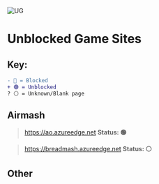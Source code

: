 ![UG](https://github.com/BeanChair/UnblockedGameSites/assets/169915564/fb403ebe-7a97-4f50-b27f-14f11ecf8114)
# Unblocked Game Sites

## Key:
```diff
- 🔴 = Blocked
+ 🟢 = Unblocked
? ⚪ = Unknown/Blank page
```

## Airmash
> https://ao.azureedge.net **Status: 🟢**

> https://breadmash.azureedge.net **Status: ⚪**

## Other
